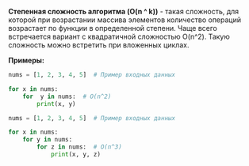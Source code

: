 **Степенная сложность алгоритма (O(n ^ k))** - такая сложность, для которой при возрастании массива элементов количество операций возрастает по функции в определенной степени. Чаще всего встречается вариант с квадратичной сложностью O(n^2). Такую сложность можно встретить при вложенных циклах.

**Примеры:**

```Python
nums = [1, 2, 3, 4, 5]  # Пример входных данных

for x in nums:
	for  y in nums:  # O(n^2)
		print(x, y)
```

```Python
nums = [1, 2, 3, 4, 5]  # Пример входных данных

for x in nums:
	for y in nums:
		for z in nums:  # O(n^3)
			print(x, y, z)
```